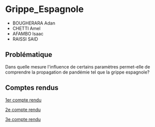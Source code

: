 # Grippe_Espagnole

- BOUGHERARA Adan
- CHETTI Amel
- AFAMBO Isaac
- RAISSI SAID


## Problématique

Dans quelle mesure l'influence de certains paramètres permet-elle de comprendre la propagation de pandémie tel que la grippe espagnole?


## Comptes rendus

[1er compte rendu](https://are-dynamic-2018.github.io/Grippe-Espagnole/CompteRendu1)

[2e compte rendu](https://are-dynamic-2018.github.io/Grippe-Espagnole/CompteRendu2)

[3e compte rendu](https://are-dynamic-2018.github.io/Grippe-Espagnole/CompteRendu3)
